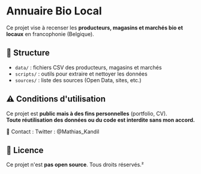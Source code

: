 # Annuaire Bio Local

Ce projet  vise à recenser les **producteurs, magasins et marchés bio et locaux** en francophonie (Belgique).

## 📂 Structure

- `data/` : fichiers CSV des producteurs, magasins et marchés
- `scripts/` : outils pour extraire et nettoyer les données
- `sources/` : liste des sources (Open Data, sites, etc.)

## ⚠️ Conditions d'utilisation

Ce projet est **public mais à des fins personnelles** (portfolio, CV).  
**Toute réutilisation des données ou du code est interdite sans mon accord.**

📩 Contact : Twitter : @Mathias_Kandil

## 📝 Licence

Ce projet n'est **pas open source**. Tous droits réservés.²

